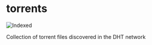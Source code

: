 torrents 
========
![Indexed](https://img.shields.io/badge/indexed-257846-blue)

Collection of torrent files discovered in the DHT network
